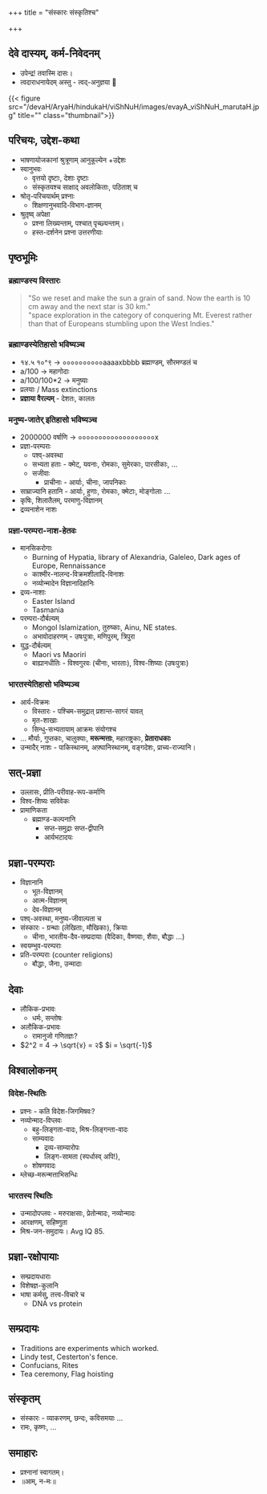 +++
title = "संस्कारः संस्कृतिश्च"

+++
## देवे दास्यम्, कर्म-निवेदनम्


- उपेन्द्र! तवास्मि दासः।  
- त्वदाराधनायेदम् अस्तु - त्वद्-अनुज्ञया 🙏

{{< figure src="/devaH/AryaH/hindukaH/viShNuH/images/evayA_viShNuH_marutaH.jpg" title="" class="thumbnail">}}


## परिचयः, उद्देश-कथा


- भाषणायोजकानां श्रुत्रूणाम् आनुकूल्येन +उद्देशः
- स्वानुभवः 
  - वृत्तयो दृष्टाः, देशाः दृष्टाः
  - संस्कृतयश्च साक्षाद् अवलोकिताः, पठिताश् च
- श्रोतृ-परिचयार्थम् प्रश्नाः
  - शिक्षणानुभवादि-विभाग-ज्ञानम्
- श्रुतृष्व् अपेक्षा
  - प्रश्ना लिख्यन्ताम्, पश्चात् पृच्छ्यन्ताम्। 
  - हस्त-दर्शनेन प्रश्ना उत्तरणीयाः


## पृष्ठभूमिः
### ब्रह्माण्डस्य विस्तारः

> "So we reset and make the sun a grain of sand. Now the earth is 10 cm away and the next star is 30 km."  
> "space exploration in the category of conquering Mt. Everest rather than that of Europeans stumbling upon the West Indies."


### ब्रह्माण्डस्येतिहासो भविष्यञ्च

- १४.५ १०^९ → ००००००००००aaaaxbbbb ब्रह्माण्डम्, सौरमण्डलं च
- a/100 → महागोदाः
- a/100/100*2 → मनुष्याः
- प्रलयाः / Mass extinctions
- **प्रज्ञाया वैरल्यम्** - देशतः, कालतः

### मनुष्य-जातेर् इतिहासो भविष्यञ्च
- 2000000 वर्षाणि → ०००००००००००००००००००x
- प्रज्ञा-परम्पराः
  - पश्व्-अवस्था 
  - सभ्यता हताः - क्मेट्, यवनाः, रोमकाः, सुमेरकाः, पारसीकाः,  …
  - सजीवाः
    - प्राचीनाः - आर्याः, चीनाः, जापनिकाः
- साम्राज्यानि हतानि - आर्याः, हुणाः, रोमकाः, क्मेटाः, मोङ्गोलाः …
- कृषिः, शिलातैलम्, परमाणु-विज्ञानम्
- द्रव्यनाशेन नाशः

### प्रज्ञा-परम्परा-नाश-हेतवः
- मानसिकरोगाः
  - Burning of Hypatia, library of Alexandria, Galeleo, Dark ages of Europe, Rennaissance
  - काश्मीर-नालन्द-विक्रमशीलादि-विनाशः 
  - नव्योन्मादेन विज्ञानादिहानिः
- द्रव्य-नाशाः
  - Easter Island
  - Tasmania
- परम्परा-दौर्बल्यम्
  - Mongol Islamization, तुरुष्काः, Ainu, NE states.
  - अभावोदाहरणम् - उषःपुत्राः, मणिपुरम्, त्रिपुरा
- युद्ध-दौर्बल्यम्
  - Maori vs Maoriri
  - बाह्यानधीतिः - विश्वगुरवः (चीनाः, भारताः), विश्व-शिष्याः (उषःपुत्राः)

### भारतस्येतिहासो भविष्यञ्च
- आर्य-विक्रमः
  - विस्तारः - पश्चिम-समुद्रात् प्रशान्त-सागरं यावत्
  - मृत-शाखाः
  - सिन्धु-सभ्यतायाम् आक्रमः संयोगश्च
- … मौर्याः, गुप्तकाः, चालुक्याः, **मरून्मत्ताः**, महाराष्ट्रकाः, **प्रेताराधकाः**
- उन्मादैर् नाशः - पाकिस्थानम्, अफ़्घानिस्थानम्, वङ्गदेशः, प्राच्य-राज्यानि। 

## सत्-प्रज्ञा
- उल्लासः, प्रीति-परीवाह-रूप-कर्माणि
- विश्व-शिष्यः सविवेकः
- प्रामाणिकता
  - ब्रह्माण्ड-कल्पनानि 
    - सप्त-समुद्राः सप्त-द्वीपानि
    - आर्यभटादयः

## प्रज्ञा-परम्पराः
- विज्ञानानि
  - भूत-विज्ञानम्
  - आत्म-विज्ञानम्
  - देव-विज्ञानम्
- पश्व्-अवस्था, मनुष्य-जीवाल्पता च
- संस्कारः - ग्रन्थाः (लेखिताः, मौखिकाः), क्रियाः
  - चीनाः, भारतीय-दैव-सम्प्रदायाः (वैदिकाः, वैष्णवाः, शैवाः, बौद्धाः …)
- स्वयम्भुव-परम्पराः 
- प्रति-परम्पराः (counter religions)
  - बौद्धाः, जैनाः, उन्मादाः

## देवाः
- लौकिक-प्रभावः
  - धर्मः, सन्तोषः
- अलौकिक-प्रभावः
  - रामानुजो गणितज्ञः?
- $2^2 = 4 → \sqrt{४} = २$ $i = \sqrt{-1}$

## विश्वालोकनम्
### विदेश-स्थितिः
- प्रश्नः - कति विदेश-जिगमिषवः?
- नव्योन्माद-विप्लवः
  - बहु-लिङ्गता-वादः, मिश्र-लिङ्गन्ता-वादः
  - साम्यवादः
    - द्रव्य-साम्यारोपः
    - लिङ्ग-सामता (स्पर्धास्व् अपि!),
  - शोषणवादः
- म्लेच्छ-मरून्मत्ताभिसन्धिः

### भारतस्य स्थितिः
- उन्मादोपप्लवः - मरुराक्षसाः, प्रेतोन्मादः, नव्योन्मादः
- आरक्षणम्, सहिष्णुता
- मिश्र-जन-समुदायः। Avg IQ 85.

## प्रज्ञा-रक्षोपायाः
- सम्प्रदायधाराः
- विशेषज्ञ-कुलानि
- भाषा कर्मसु, तत्त्व-विचारे च
  - DNA vs protein

## सम्प्रदायः
- Traditions are experiments which worked.
- Lindy test, Cesterton's fence.
- Confucians, Rites
- Tea ceremony, Flag hoisting

## संस्कृतम्
- संस्कारः - व्याकरणम्, छन्दः, कविसमयाः …
- रामः, कृष्णः, …

## समाहारः
- प्रश्नानां स्वागतम्। 
- ॥आम्, न-मः॥